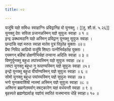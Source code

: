 ```yaml
---
title: ०२

---
```

यजूंषि यज्ञे समिधः स्वाहाग्निः प्रविद्वानिह वो युनक्तु । [[तु. शौ.सं. ५.२६]]  
युनक्तु देवः सविता प्रजानन्नस्मिन् यज्ञे सुयुजः स्वाहा ॥ १ ॥  
इन्द्र उक्थामदानि यज्ञे अस्मिन् प्रविद्वान् युनक्तु सुयुजः स्वाहा ।  
छन्दांसि यज्ञं मरुतः स्वाहा मातेव पुत्रं पिपृतेह युक्ताः ॥२॥  
प्रैषा निविद आप्रियो यजूंषि शिष्टाः पत्नीभिर्वहतेह युक्ताः ।  
एयमगन् बर्हिषां प्रोक्षणीभिर्यज्ञं तन्वाना अदितिः स्वाहा ॥ ३ ॥  
विष्णुर्युनक्तु बहुधा तपांस्यस्मिन् यज्ञे सुयुजः स्वाहा ॥४॥  
त्वष्टा युनक्तु बहुधा नु रूपाण्यस्मिन् यज्ञे सुयुजः स्वाहा ॥५॥  
इन्द्रो युनक्तु बहुधा वीर्याण्यस्मिन् यज्ञे सुयुजः स्वाहा ॥ ६ ॥  
सोमो युनक्तु बहुधा पयांस्यस्मिन् यज्ञे सुयुजः स्वाहा ॥७॥  
भगो युनक्त्वाशिषो न्यस्मां अस्मिन् यज्ञे सुयुजः स्वाहा ॥८ ॥  
अश्विना ब्रह्मणेतमर्वाग् वषट्कारेण यज्ञं वर्धयन्तौ स्वाहा ॥ ९ ॥  
बृहस्पते ब्रह्मणेह्यर्वाङ् यज्ञोयं स्वरितं यजमानाय धेहि स्वाहा॥ १० ॥  
  
